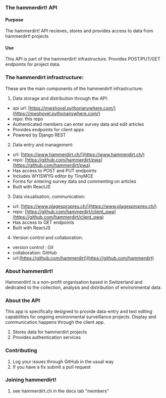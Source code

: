 ### The hammerdirt! API

#### Purpose

The hammerdirt! API recieves, stores and provides access to data from hammerdirt! projects

#### Use

This API is part of the hammerdirt! infrastructure. Provides POST/PUT/GET endpoints for project data.

### The hammerdirt infrastructure:

These are the main components of the hammerdirt! infrastructure:

1. Data storage and distribution through the API:
  * api url: [https://mwshovel.pythonanywhere.com/](https://mwshovel.pythonanywhere.com/)
  * repo: this repo
  * Authenticated members can enter survey data and edit articles
  * Provides endpoints for client apps
  * Powered by Django REST
2. Data entry and management:
  * url: [https://www.hammerdirt.ch/](https://www.hammerdirt.ch/)
  * repo: [https://github.com/hammerdirt/pwa](https://github.com/hammerdirt/pwa)
  * Has access to POST and PUT endpoints
  * Includes WYISWYG editor by TinyMCE
  * Forms for entering survey data and commenting on articles
  * Built with ReactJS
3. Data visualisation, communication:
  * url: [https://www.plagespropres.ch/](https://www.plagespropres.ch/)
  * repo: [https://github.com/hammerdirt/client_pwa](https://github.com/hammerdirt/client_pwa)
  * Has access to GET endpoints
  * Built with ReactJS
4. Version control and collaboration:
  * version control : Git
  * collaboration: GitHub
  * url:[https://github.com/hammerdirt](https://github.com/hammerdirt) 

### About hammerdirt!

Hammerdirt! is a non-profit organisation based in Switzerland and dedicated to the collection, analysis and distribution of environmental data.

### About the API

This app is specifically designed to provide data-entry and text editing capabilities for ongoing environmental surveillance projects. Display and communication happens through the client app.

1. Stores data for hammerdirt projects
2. Provides authentication services

### Contributing 

1. Log your issues through GitHub in the usual way
2. If you have a fix submit a pull request 

### Joining hammerdirt!

1. see hammerdirt.ch in the docs tab "members"
